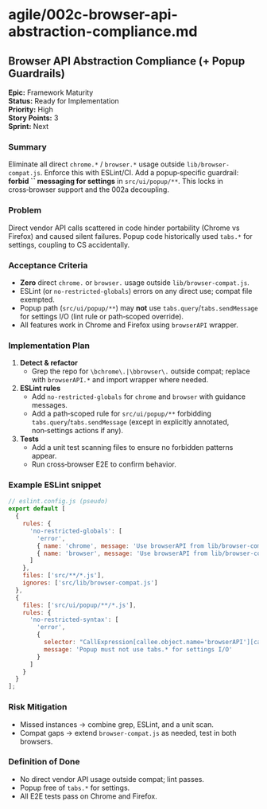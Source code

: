 # agile/002c-browser-api-abstraction-compliance.md

## Browser API Abstraction Compliance (+ Popup Guardrails)

**Epic:** Framework Maturity\
**Status:** Ready for Implementation\
**Priority:** High\
**Story Points:** 3\
**Sprint:** Next

### Summary

Eliminate all direct `chrome.*` / `browser.*` usage outside `lib/browser-compat.js`. Enforce this with ESLint/CI. Add a popup‑specific guardrail: **forbid ****\`\`**** messaging for settings** in `src/ui/popup/**`. This locks in cross‑browser support and the 002a decoupling.

### Problem

Direct vendor API calls scattered in code hinder portability (Chrome vs Firefox) and caused silent failures. Popup code historically used `tabs.*` for settings, coupling to CS accidentally.

### Acceptance Criteria

- **Zero** direct `chrome.` or `browser.` usage outside `lib/browser-compat.js`.
- ESLint (or `no-restricted-globals`) errors on any direct use; compat file exempted.
- Popup path (`src/ui/popup/**`) may **not** use `tabs.query`/`tabs.sendMessage` for settings I/O (lint rule or path‑scoped override).
- All features work in Chrome and Firefox using `browserAPI` wrapper.

### Implementation Plan

1. **Detect & refactor**
   - Grep the repo for `\bchrome\.|\bbrowser\.` outside compat; replace with `browserAPI.*` and import wrapper where needed.
2. **ESLint rules**
   - Add `no-restricted-globals` for `chrome` and `browser` with guidance messages.
   - Add a path‑scoped rule for `src/ui/popup/**` forbidding `tabs.query`/`tabs.sendMessage` (except in explicitly annotated, non‑settings actions if any).
3. **Tests**
   - Add a unit test scanning files to ensure no forbidden patterns appear.
   - Run cross‑browser E2E to confirm behavior.

### Example ESLint snippet

```js
// eslint.config.js (pseudo)
export default [
  {
    rules: {
      'no-restricted-globals': [
        'error',
        { name: 'chrome', message: 'Use browserAPI from lib/browser-compat.js' },
        { name: 'browser', message: 'Use browserAPI from lib/browser-compat.js' }
      ]
    },
    files: ['src/**/*.js'],
    ignores: ['src/lib/browser-compat.js']
  },
  {
    files: ['src/ui/popup/**/*.js'],
    rules: {
      'no-restricted-syntax': [
        'error',
        {
          selector: "CallExpression[callee.object.name='browserAPI'][callee.property.name=/^(tabs)$/]",
          message: 'Popup must not use tabs.* for settings I/O'
        }
      ]
    }
  }
];
```

### Risk Mitigation

- Missed instances → combine grep, ESLint, and a unit scan.
- Compat gaps → extend `browser-compat.js` as needed, test in both browsers.

### Definition of Done

- No direct vendor API usage outside compat; lint passes.
- Popup free of `tabs.*` for settings.
- All E2E tests pass on Chrome and Firefox.
